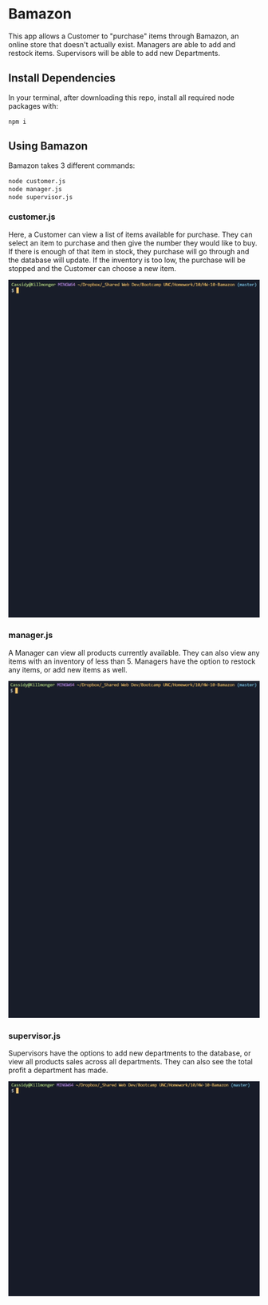 # Bamazon
This app allows a Customer to "purchase" items through Bamazon, an online store that doesn't actually exist. Managers are able to add and restock items. Supervisors will be able to add new Departments.

## Install Dependencies
In your terminal, after downloading this repo, install all required node packages with:

```
npm i
```

## Using Bamazon
Bamazon takes 3 different commands:
```
node customer.js
node manager.js
node supervisor.js
```

### customer.js
Here, a Customer can view a list of items available for purchase. They can select an item to purchase and then give the number they would like to buy. If there is enough of that item in stock, they purchase will go through and the database will update. If the inventory is too low, the purchase will be stopped and the Customer can choose a new item.

![customer](./images/customer.gif)

### manager.js
A Manager can view all products currently available. They can also view any items with an inventory of less than 5. Managers have the option to restock any items, or add new items as well.

![manager](./images/manager.gif)

### supervisor.js
Supervisors have the options to add new departments to the database, or view all products sales across all departments. They can also see the total profit a department has made.

![supervisor](./images/supervisor.gif)
